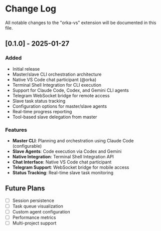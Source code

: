 # Change Log

All notable changes to the "orka-vs" extension will be documented in this file.

## [0.1.0] - 2025-01-27

### Added
- Initial release
- Master/slave CLI orchestration architecture
- Native VS Code chat participant (@orka)
- Terminal Shell Integration for CLI execution
- Support for Claude Code, Codex, and Gemini CLI agents
- Telegram WebSocket bridge for remote access
- Slave task status tracking
- Configuration options for master/slave agents
- Real-time progress reporting
- Tool-based slave delegation from master

### Features
- **Master CLI**: Planning and orchestration using Claude Code (configurable)
- **Slave Agents**: Code execution via Codex and Gemini
- **Native Integration**: Terminal Shell Integration API
- **Chat Interface**: Native VS Code chat participant
- **Telegram Support**: WebSocket bridge for mobile access
- **Status Tracking**: Real-time slave task monitoring

## Future Plans
- [ ] Session persistence
- [ ] Task queue visualization
- [ ] Custom agent configuration
- [ ] Performance metrics
- [ ] Multi-project support
